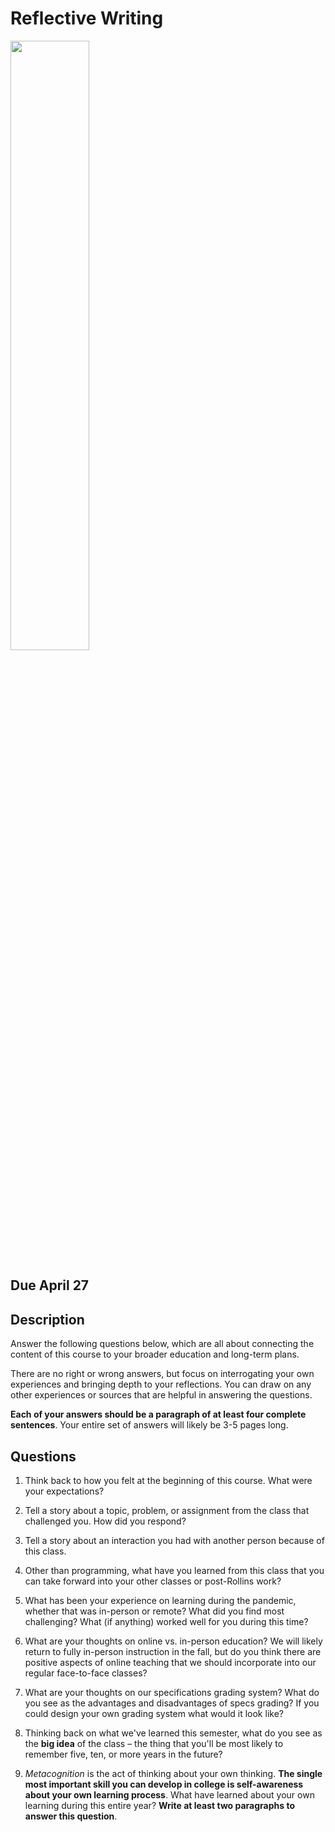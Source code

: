 # Reflective Writing

<img src="https://i.pinimg.com/originals/5e/ba/ab/5ebaabfe4c4961bbc2c62894cfedd320.jpg" width="50%" />

## Due April 27

## Description

Answer the following questions below, which are all about connecting the content of this course to your broader education and long-term plans.

There are no right or wrong answers, but focus on interrogating your own experiences and bringing depth to your reflections. You can draw 
on any other experiences or sources that are helpful in answering the questions.

**Each of your answers should be a paragraph of at least four complete sentences**. Your entire set of answers will likely be 3-5 pages long.

## Questions

1. Think back to how you felt at the beginning of this course. What were your expectations?

2. Tell a story about a topic, problem, or assignment from the class that challenged you. How did you respond?

3. Tell a story about an interaction you had with another person because of this class.

4. Other than programming, what have you learned from this class that you can take forward into your other classes or post-Rollins work?

5. What has been your experience on learning during the pandemic, whether that was in-person or remote? What did you find most challenging? What (if anything)
worked well for you during this time?

6. What are your thoughts on online vs. in-person education? We will likely return to fully in-person instruction in the fall, but do you think there are positive aspects of online teaching that we should
incorporate into our regular face-to-face classes?

7. What are your thoughts on our specifications grading system? What do you see as the advantages and disadvantages of specs grading? If you could design your own grading system what would it look like?

8. Thinking back on what we've learned this semester, what do you see as the **big idea** of the class &ndash; the thing that you'll be most likely to remember five, ten, or more years in the future?

9. *Metacognition* is the act of thinking about your own thinking. **The single most important skill you can develop in college is
self-awareness about your own learning process**. What have learned about your own learning during this entire year? **Write at least two paragraphs to answer this question**.
